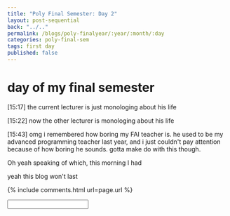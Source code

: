 ```yaml
---
title: "Poly Final Semester: Day 2"
layout: post-sequential
back: "../.."
permalink: /blogs/poly-finalyear/:year/:month/:day
categories: poly-final-sem
tags: first day
published: false
---
```

#  day of my final semester

<span class="timestamp">[15:17]</span> the current lecturer is just monologing about his life

<span class="timestamp">[15:22]</span> now the other lecturer is monologing about his life

<span class="timestamp">[15:43]</span> omg i remembered how boring my FAI teacher is. he used to be my advanced programming teacher last year, and i just couldn't pay attention because of how boring he sounds. gotta make do with this though. 

Oh yeah speaking of which, this morning I had 

yeah this blog won't last


<!--
<span class='disable-selection' ondblclick="this.innerHTML=''">&lt;<b>REDACTED</b>&gt;</span>
<span class='disable-selection' ondblclick="this.innerHTML=''">&#42;&#42;&#42;&#42;</span>
-->
{% include comments.html url=page.url %}

<input id="password-input" type="password" class="text-secret" onkeyup="unlock()" autocomplete="off">

<span class="disable-selection" id="truth" style="display:none;"><sup id="1">[1]</sup></span>
